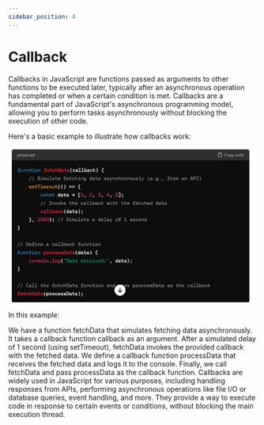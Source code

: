 ```yaml
---
sidebar_position: 4
---
```


# Callback

Callbacks in JavaScript are functions passed as arguments to other functions to be executed later, typically after an asynchronous operation has completed or when a certain condition is met. Callbacks are a fundamental part of JavaScript's asynchronous programming model, allowing you to perform tasks asynchronously without blocking the execution of other code.

Here's a basic example to illustrate how callbacks work:

![alt text](image-2.png)

In this example:

We have a function fetchData that simulates fetching data asynchronously. It takes a callback function callback as an argument.
After a simulated delay of 1 second (using setTimeout), fetchData invokes the provided callback with the fetched data.
We define a callback function processData that receives the fetched data and logs it to the console.
Finally, we call fetchData and pass processData as the callback function.
Callbacks are widely used in JavaScript for various purposes, including handling responses from APIs, performing asynchronous operations like file I/O or database queries, event handling, and more. They provide a way to execute code in response to certain events or conditions, without blocking the main execution thread.
